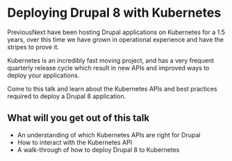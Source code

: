 Deploying Drupal 8 with Kubernetes
==================================

PreviousNext have been hosting Drupal applications on Kubernetes for a 1.5 years, over this time we have grown in
operational experience and have the stripes to prove it.

Kubernetes is an incredibly fast moving project, and has a very frequent quarterly release cycle which result in new
APIs and improved ways to deploy your applications.

Come to this talk and learn about the Kubernetes APIs and best practices required to deploy a Drupal 8 application.

## What will you get out of this talk

* An understanding of which Kubernetes APIs are right for Drupal
* How to interact with the Kubernetes API
* A walk-through of how to deploy Drupal 8 to Kubernetes